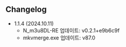 ## Changelog

- 1.1.4 (2024.10.11)
  - N_m3u8DL-RE 업데이트: v0.2.1+e9b6c9f
  - mkvmerge.exe 업데이트: v87.0
